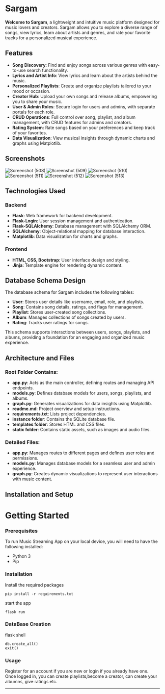 # Sargam

**Welcome to Sargam**, a lightweight and intuitive music platform designed for music lovers and creators. Sargam allows you to explore a diverse range of songs, view lyrics, learn about artists and genres, and rate your favorite tracks for a personalized musical experience.

## Features
- **Song Discovery**: Find and enjoy songs across various genres with easy-to-use search functionality.
- **Lyrics and Artist Info**: View lyrics and learn about the artists behind the music.
- **Personalized Playlists**: Create and organize playlists tailored to your mood or occasion.
- **Creator Hub**: Upload your own songs and release albums, empowering you to share your music.
- **User & Admin Roles**: Secure login for users and admins, with separate portals for each role.
- **CRUD Operations**: Full control over song, playlist, and album management, with CRUD features for admins and creators.
- **Rating System**: Rate songs based on your preferences and keep track of your favorites.
- **Data Visualization**: View musical insights through dynamic charts and graphs using Matplotlib.

## Screenshots
![Screenshot (508)](https://github.com/user-attachments/assets/5b5c241b-6b23-421e-abf8-83d822fc57a0)
![Screenshot (509)](https://github.com/user-attachments/assets/02cf71aa-06a7-4156-86a2-0addef8b0489)
![Screenshot (510)](https://github.com/user-attachments/assets/96b68c54-884a-431b-9ba2-112f46eca0f6)
![Screenshot (511)](https://github.com/user-attachments/assets/82cf690b-5477-401d-9dd5-58e25f4cb826)
![Screenshot (512)](https://github.com/user-attachments/assets/333a0093-bd39-417f-9138-b0bb8a76c9d4)
![Screenshot (513)](https://github.com/user-attachments/assets/dde3fa5e-6924-4ca8-8765-60d1336c7395)

## Technologies Used

### Backend
- **Flask**: Web framework for backend development.
- **Flask-Login**: User session management and authentication.
- **Flask-SQLAlchemy**: Database management with SQLAlchemy ORM.
- **SQLAlchemy**: Object-relational mapping for database interaction.
- **Matplotlib**: Data visualization for charts and graphs.

### Frontend
- **HTML, CSS, Bootstrap**: User interface design and styling.
- **Jinja**: Template engine for rendering dynamic content.

## Database Schema Design
The database schema for Sargam includes the following tables:
- **User**: Stores user details like username, email, role, and playlists.
- **Song**: Contains song details, ratings, and flags for management.
- **Playlist**: Stores user-created song collections.
- **Album**: Manages collections of songs created by users.
- **Rating**: Tracks user ratings for songs.

This schema supports interactions between users, songs, playlists, and albums, providing a foundation for an engaging and organized music experience.

## Architecture and Files

### Root Folder Contains:
- **app.py**: Acts as the main controller, defining routes and managing API endpoints.
- **models.py**: Defines database models for users, songs, playlists, and albums.
- **graph.py**: Generates visualizations for data insights using Matplotlib.
- **readme.md**: Project overview and setup instructions.
- **requirements.txt**: Lists project dependencies.
- **instance folder**: Contains the SQLite database file.
- **templates folder**: Stores HTML and CSS files.
- **static folder**: Contains static assets, such as images and audio files.

### Detailed Files:
- **app.py**: Manages routes to different pages and defines user roles and permissions.
- **models.py**: Manages database models for a seamless user and admin experience.
- **graph.py**: Creates dynamic visualizations to represent user interactions with music content.

## Installation and Setup
# Getting Started
### Prerequisites
To run Music Streaming App on your local device, you will need to have the following installed:

- Python 3
- Pip

### Installation
Install the required packages
```
pip install -r requirements.txt
```
start the app

```
flask run
```
### DataBase Creation
flask shell
```
db.create_all()
exit()
```
### Usage
Register for an account if you are new or login if you already have one.
Once logged in, you can create playlists,become a creator, can create your albumns, give ratings etc.

---
